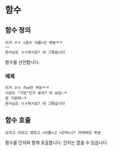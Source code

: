 # 함수

## 함수 정의

```
이거 ㄹㅇ <함수 이름>인 부분ㅋㅋ
~~
판사님도 ㅇㅈ하시죠? 네 그렇습니다
```
함수를 선언합니다.

### 예제
```
이거 ㄹㅇ foo인 부분ㅋㅋ
기모는 "기모"인거 동의? 어 보감~ㅋ
앙 기모띠~ㅋ
판사님도 ㅇㅈ하시죠? 네 그렇습니다
```
## 함수 호출

```
오지고 지리고 렛잇고 <이름>고 <인자>고* 미쳐버린 부분
```

함수를 인자와 함께 호출합니다. 인자는 없을 수 있습니다.